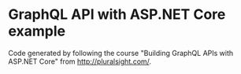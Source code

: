 # GraphQL API with ASP.NET Core example
Code generated by following the course "Building GraphQL APIs with ASP.NET Core" from http://pluralsight.com/.
